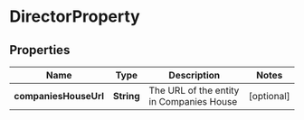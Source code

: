 

# DirectorProperty


## Properties

| Name | Type | Description | Notes |
|------------ | ------------- | ------------- | -------------|
|**companiesHouseUrl** | **String** | The URL of the entity in Companies House |  [optional] |



